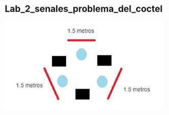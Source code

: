 # Lab_2_senales_problema_del_coctel


![](https://github.com/StarNathaly/Lab_2_senales_problema_del_coctel/blob/main/1.JPG)
